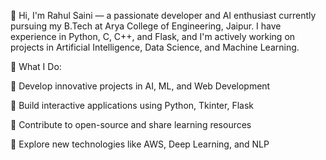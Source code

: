 👋 Hi, I'm Rahul Saini — a passionate developer and AI enthusiast currently pursuing my B.Tech at Arya College of Engineering, Jaipur. I have experience in Python, C, C++, and Flask, and I'm actively working on projects in Artificial Intelligence, Data Science, and Machine Learning.

🚀 What I Do:

🔹 Develop innovative projects in AI, ML, and Web Development

🔹 Build interactive applications using Python, Tkinter, Flask

🔹 Contribute to open-source and share learning resources

🔹 Explore new technologies like AWS, Deep Learning, and NLP


<!---
Rahul86190/Rahul86190 is a ✨ special ✨ repository because its `README.md` (this file) appears on your GitHub profile.
You can click the Preview link to take a look at your changes.
--->
